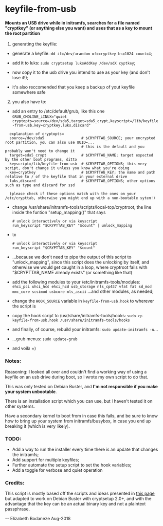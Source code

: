 # keyfile-from-usb

#### Mounts an USB drive while in initramfs, searches for a file named "cryptkey" (or anything else you want) and uses that as a key to mount the root partition

 1. generating the keyfile:

  * generate a keyfile: `dd if=/dev/urandom of=cryptkey bs=1024 count=4`;
  
  * add it to luks:  `sudo cryptsetup luksAddKey /dev/sdX cyptkey`;
  
  * now copy it to the usb drive you intend to use as your key (and don't lose it!);

  * it's also reccomended that you keep a backup of yout keyfile somewhere safe

  
 2. you also have to:

  * add an entry to /etc/default/grub, like this one
  `GRUB_CMDLINE_LINUX="quiet cryptopts=source=/dev/sda5,target=sda5_crypt,keyscript=/lib/keyfile-from-usb,key=cryptkey,luks,discard"`

  ```
    explanation of cryptopts=
    source=/dev/sda5                 # $CRYPTTAB_SOURCE; your encrypted root partition, you can also use UUID=...
                                     # this is the default and you probably won't need to change it
    target=sda5_crypt                # $CRYPTTAB_NAME; target expected by the other boot programs, ditto
    keyscript=/lib/keyfile-from-usb  # $CRYPTTAB_OPTIONS; this very script, don't change it unless you know what you're doing
    key=cryptkey                     # $CRYPTTAB_KEY; the name and path relative to / of the keyfile that in your external drive
    luks,discard                     # $CRYPTTAB_OPTIONS; other options such as type and discard for ssd
  
    (please check if these options match with the ones on your /etc/crypttab, otherwise you might end up with a non-bootable sytem!)
  ```

  * change /usr/share/initramfs-tools/scripts/local-top/cryptroot, the line inside the funtion "setup_mapping()" that says
    ```
    # unlock interactively or via keyscript
    run_keyscript "$CRYPTTAB_KEY" "$count" | unlock_mapping
    ```
  * to
    ```
    # unlock interactively or via keyscript
    run_keyscript "$CRYPTTAB_KEY" "$count"
    ```

  * ...because we don't need to pipe the output of this script to "unlock_mapping", since this script does the unlocking by itself, and otherwise we would get
    caught in a loop, where cryptroot fails with "$CRYPTTAB_NAME already exists" (or something like that)

  * add the following modules to your /etc/initramfs-tools/modules:
   `ehci_pci uhci_hcd ehci_hcd usb_storage nls_cp437 vfat fat sd_mod mmc_core scsimod usbcore nls_ascii`
   ...and other modules, as needed;

  * change the `HOOK_SOURCE` variable in `keyfile-from-usb.hook` to wherever the script is

  * copy the hook script to  /usr/share/initramfs-tools/hooks: `sudo cp keyfile-from-usb.hook /usr/share/initramfs-tools/hooks`
 
  * and finally, of course, rebuild your initramfs: `sudo update-initramfs -u`...

  * ...grub menus: `sudo update-grub`

  * and voilà =)


### Notes:
Reasoning: I looked all over and couldn't find a working way of using a keyfile on an usb drive during boot, so I wrote my own script to do that.

This was only tested on Debian Buster, and **I'm not responsible if you make your system unbootable**.

There is an installation script which you can use, but I haven't tested it on other systems.

Have a secondary kernel to boot from in case this fails, and be sure to know how to bring up your system from initramfs/busybox, in case you end up breaking it (which is very likely).

### TODO:
- Add a way to run the installer every time there is an update that changes the initramfs;
- Add support for multiple keyfiles;
- Further automate the setup script to set the hook variables;
- Add a toggle for verbose and quiet operation

### Credits:
This script is mostly based off the scripts and ideas presented in [this page](https://stackoverflow.com/questions/19713918/how-to-load-luks-passphrase-from-usb-falling-back-to-keyboard)
but adapted to work on Debian Buster with cryptsetup 2.0+, and with the advantage that the key can be an actual binary key and not a plaintext passphrase.

-- Elizabeth Bodaneze Aug-2018
